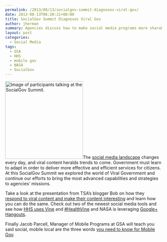 ```yaml
---
permalink: /2013/08/13/socialgov-summit-diagnoses-viral-gov/
date: 2013-08-13T06:20:21+00:00
title: SocialGov Summit Diagnoses Viral Gov
author: jherman
summary: Agencies discuss how to make social media programs more sharable and engaging.
layout: post
categories:
  - Social Media
tags:
  - GSA
  - HHS
  - mobile gov
  - NASA
  - SocialGov
---
```


[<img class="alignright wp-image-100222 size-medium" src="https://s3.amazonaws.com/sitesusa/wp-content/uploads/sites/212/2013/08/Viral-250x250.jpg" alt="Image of participants talking at the SocialGov Summit." width="250" height="250" />](https://s3.amazonaws.com/sitesusa/wp-content/uploads/sites/212/2013/08/Viral.jpg)The [social media landscape](https://www.digitalgov.gov/resources/negotiated-terms-of-service-agreements/ "Negotiated Terms of Service Agreements") changes every day, and viral content heralds trends to come. Government must learn to adapt in order to deliver more effective and efficient services for citizens. At this SocialGov Summit we explored the world of Viral Government and continue our efforts to bring the most advanced capabilities and strategies to agencies&#8217; missions.

Take a look at the presentation from TSA&#8217;s blogger Bob on how they [respond to viral content and make their content interesting](http://www.slideshare.net/DigitalGov/responding-to-viral-content-making-your-content-interesting "Responding to Viral Content Making Your Content Interesting") and learn how you can do the same.  Check out two of the newest social media tools and see how [HHS uses Vine](http://www.slideshare.net/DigitalGov/hhs-and-health-vine "HHS and #HealthVine") and [#HealthVine](https://blog.twitter.com/2013/introducing-datavines-how-to-tell-a-numbers-driven-story-in-six-seconds) and NASA is leveraging [Google+ Hangouts](http://www.slideshare.net/nasa/fedsocmed-gplus-hangouts "Google+ Hangouts").

Finally Jacob Parcell, Manager of Mobile Programs at GSA will teach you said social, mobile local are the three words [you need to know for Mobile Gov](https://www.digitalgov.gov/resources/mobile-application-development-program/ "Mobile Application Development Program").

##